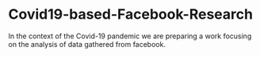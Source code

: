 # Covid19-based-Facebook-Research
In the context of the Covid-19 pandemic we are preparing a work focusing on the analysis  of data gathered from facebook.


